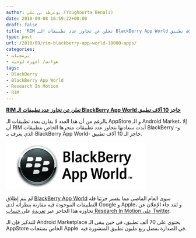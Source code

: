 ```yaml
---
author: يوغرطة بن علي (Youghourta Benali)
date: 2010-09-08 16:59:22+00:00
draft: false
title: 'RIM تعلن عن تجاوز عدد تطبيقات الـ BlackBerry App World حاجز 10 آلاف تطبيق '
type: post
url: /2010/09/rim-blackberry-app-world-10000-apps/
categories:
- برمجيات
- هواتف/ أجهزة لوحية
tags:
- BlackBerry
- BlackBerry App World
- Research In Motion
- RIM
---
```


**[RIM تعلن عن تجاوز عدد تطبيقات الـ BlackBerry App World حاجز 10 آلاف تطبيق](https://www.it-scoop.com/2010/09/rim-blackberry-app-world-10000-apps)**


بالرغم من أن هذا العدد لا يقارن بعدد تطبيقات الـ AppStore و الـ Android Market، إلا أن RIM أبدت سعادتها بتجاوز عدد تطبيقات متجرها الخاص بتطبيقات BlackBerry -و الذي يعرف بـ BlackBerry App World- حاجز الـ 10 آلاف تطبيق.

[![](bb-app-world.png)
](https://www.it-scoop.com/2010/09/rim-blackberry-app-world-10000-apps)

لم يتم إطلاق [BlackBerry App World](http://appworld.blackberry.com/webstore/) سوى العام الماضي مما يفسر جزئيا قلة التطبيقات الموجودة فيه مقارنة بنظرائه لدى Google و Apple، و لقد جاء الإعلان عن تجاوزه هذا الحاجز عبر [تغريدة](http://twitter.com/BlackBerry/status/23245247909) على[ حساب Research In Motion على Twitter](http://twitter.com/BlackBerry/status/23245247909).

للتذكير فإن الـ Android Marketplace يحتوي على 70 ألف تطبيق، في حين يبقى الـ AppStore الخاص بمنتجات Apple  في الصدارة بفضل ربع مليون تطبيق المنشورة فيه.
